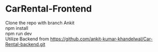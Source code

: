 # CarRental-Frontend
Clone the repo with branch Ankit </br>
npm install</br>
npm run dev </br>
Utilize Backend from https://github.com/ankit-kumar-khandelwal/Car-Rental-backend.git
